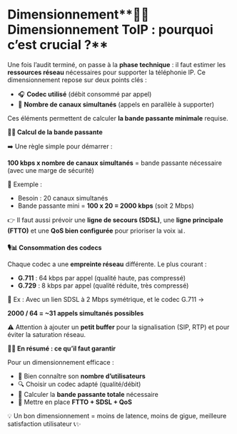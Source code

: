# Dimensionnement**🧮📐 Dimensionnement ToIP : pourquoi c’est crucial ?**

Une fois l’audit terminé, on passe à la **phase technique** : il faut estimer les **ressources réseau** nécessaires pour supporter la téléphonie IP. Ce dimensionnement repose sur deux points clés :

- 🎧 **Codec utilisé** (débit consommé par appel)
- 📶 **Nombre de canaux simultanés** (appels en parallèle à supporter)

Ces éléments permettent de calculer **la bande passante minimale** requise.



**🚦🔢 Calcul de la bande passante**

➡️ Une règle simple pour démarrer :

**100 kbps x nombre de canaux simultanés** = bande passante nécessaire (avec une marge de sécurité)

🧪 Exemple :

- Besoin : 20 canaux simultanés
- Bande passante mini = **100 x 20 = 2000 kbps** (soit 2 Mbps)

👉 Il faut aussi prévoir une **ligne de secours (SDSL)**, une **ligne principale (FTTO)** et une **QoS bien configurée** pour prioriser la voix 📊.



**🎙️📊 Consommation des codecs**

Chaque codec a une **empreinte réseau** différente. Le plus courant :

- **G.711** : 64 kbps par appel (qualité haute, pas compressé)
- **G.729** : 8 kbps par appel (qualité réduite, très compressé)

📌 Ex : Avec un lien SDSL à 2 Mbps symétrique, et le codec G.711 →

**2000 / 64 = ~31 appels simultanés possibles**

⚠️ Attention à ajouter un **petit buffer** pour la signalisation (SIP, RTP) et pour éviter la saturation réseau.



**🎯✅ En résumé : ce qu’il faut garantir**

Pour un dimensionnement efficace :

- 🧠 Bien connaître son **nombre d’utilisateurs**
- 🔍 Choisir un codec adapté (qualité/débit)
- 🧮 Calculer la **bande passante totale** nécessaire
- 🧰 Mettre en place **FTTO + SDSL + QoS**

💡 Un bon dimensionnement = moins de latence, moins de gigue, meilleure satisfaction utilisateur 📞✨
